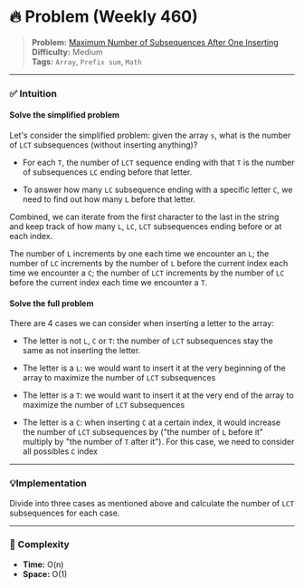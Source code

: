 # 🔥 Problem (Weekly 460)

> **Problem:** [Maximum Number of Subsequences After One Inserting](https://leetcode.com/contest/weekly-contest-460/problems/maximum-number-of-subsequences-after-one-inserting/)<br />
> **Difficulty:** Medium<br/>
> **Tags:** `Array`, `Prefix sum`, `Math`

---

### ✅ Intuition

#### Solve the simplified problem

Let's consider the simplified problem: given the array `s`, what is the number of `LCT` subsequences (without inserting anything)?

- For each `T`, the number of `LCT` sequence ending with that `T` is the number of subsequences `LC` ending before that letter.

- To answer how many `LC` subsequence ending with a specific letter `C`, we need to find out how many `L` before that letter.

Combined, we can iterate from the first character to the last in the string and keep track of how many `L`, `LC`, `LCT` subsequences ending before or at each index.

The number of `L` increments by one each time we encounter an `L`; the number of `LC` increments by the number of `L` before the current index each time we encounter a `C`; the number of `LCT` increments by the number of `LC` before the current index each time we encounter a `T`.

#### Solve the full problem

There are 4 cases we can consider when inserting a letter to the array:

- The letter is not `L`, `C` or `T`: the number of `LCT` subsequences stay the same as not inserting the letter.

- The letter is a `L`: we would want to insert it at the very beginning of the array to maximize the number of `LCT` subsequences

- The letter is a `T`: we would want to insert it at the very end of the array to maximize the number of `LCT` subsequences

- The letter is a `C`: when inserting `C` at a certain index, it would increase the number of `LCT` subsequences by ("the number of `L` before it" multiply by "the number of `T` after it"). For this case, we need to consider all possibles `C` index

---

### 💡Implementation

Divide into three cases as mentioned above and calculate the number of `LCT` subsequences for each case.

---

### 🧪 Complexity

- **Time:** O(n)
- **Space:** O(1)